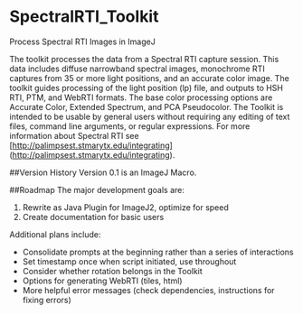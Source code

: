 # SpectralRTI_Toolkit
Process Spectral RTI Images in ImageJ

The toolkit processes the data from a Spectral RTI capture session. This data includes diffuse narrowband spectral images, monochrome RTI captures from 35 or more light positions, and an accurate color image. The toolkit guides processing of the light position (lp) file, and outputs to HSH RTI, PTM, and WebRTI formats. The base color processing options are Accurate Color, Extended Spectrum, and PCA Pseudocolor. The Toolkit is intended to be usable by general users without requiring any editing of text files, command line arguments, or regular expressions. For more information about Spectral RTI see [http://palimpsest.stmarytx.edu/integrating] (http://palimpsest.stmarytx.edu/integrating). 

##Version History 
Version 0.1 is an ImageJ Macro.  

##Roadmap
The major development goals are: 

1. Rewrite as Java Plugin for ImageJ2, optimize for speed
2. Create documentation for basic users 

Additional plans include: 

* Consolidate prompts at the beginning rather than a series of interactions
* Set timestamp once when script initiated, use throughout
* Consider whether rotation belongs in the Toolkit
* Options for generating WebRTI (tiles, html)
* More helpful error messages (check dependencies, instructions for fixing errors)
